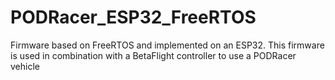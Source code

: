 # PODRacer_ESP32_FreeRTOS
Firmware based on FreeRTOS and implemented on an ESP32. This firmware is used in combination with a BetaFlight controller to use a PODRacer vehicle
